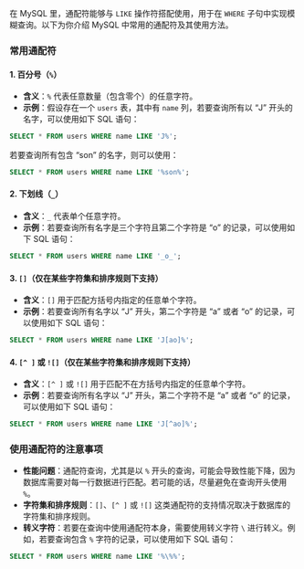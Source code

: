 在 MySQL 里，通配符能够与 `LIKE` 操作符搭配使用，用于在 `WHERE` 子句中实现模糊查询。以下为你介绍 MySQL 中常用的通配符及其使用方法。

### 常用通配符

#### 1. 百分号（`%`）
- **含义**：`%` 代表任意数量（包含零个）的任意字符。
- **示例**：假设存在一个 `users` 表，其中有 `name` 列，若要查询所有以 “J” 开头的名字，可以使用如下 SQL 语句：
```sql
SELECT * FROM users WHERE name LIKE 'J%';
```
若要查询所有包含 “son” 的名字，则可以使用：
```sql
SELECT * FROM users WHERE name LIKE '%son%';
```

#### 2. 下划线（`_`）
- **含义**：`_` 代表单个任意字符。
- **示例**：若要查询所有名字是三个字符且第二个字符是 “o” 的记录，可以使用如下 SQL 语句：
```sql
SELECT * FROM users WHERE name LIKE '_o_';
```

#### 3. `[]`（仅在某些字符集和排序规则下支持）
- **含义**：`[]` 用于匹配方括号内指定的任意单个字符。
- **示例**：若要查询所有名字以 “J” 开头，第二个字符是 “a” 或者 “o” 的记录，可以使用如下 SQL 语句：
```sql
SELECT * FROM users WHERE name LIKE 'J[ao]%';
```

#### 4. `[^ ]` 或 `![]`（仅在某些字符集和排序规则下支持）
- **含义**：`[^ ]` 或 `![]` 用于匹配不在方括号内指定的任意单个字符。
- **示例**：若要查询所有名字以 “J” 开头，第二个字符不是 “a” 或者 “o” 的记录，可以使用如下 SQL 语句：
```sql
SELECT * FROM users WHERE name LIKE 'J[^ao]%';
```

### 使用通配符的注意事项
- **性能问题**：通配符查询，尤其是以 `%` 开头的查询，可能会导致性能下降，因为数据库需要对每一行数据进行匹配。若可能的话，尽量避免在查询开头使用 `%`。
- **字符集和排序规则**：`[]`、`[^ ]` 或 `![]` 这类通配符的支持情况取决于数据库的字符集和排序规则。
- **转义字符**：若要在查询中使用通配符本身，需要使用转义字符 `\` 进行转义。例如，若要查询包含 `%` 字符的记录，可以使用如下 SQL 语句：
```sql
SELECT * FROM users WHERE name LIKE '%\%%';
```

